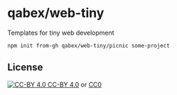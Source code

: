 # qabex/web-tiny

Templates for tiny web development


```
npm init from-gh qabex/web-tiny/picnic some-project
```

## License

[![CC-BY 4.0][CCBYimg] CC-BY 4.0][CCBYlnk] or [CC0][CC0]

  [CCBYimg]: https://i.creativecommons.org/l/by/4.0/88x31.png
  [CCBYlnk]: http://creativecommons.org/licenses/by/4.0/
  [CC0]: https://creativecommons.org/share-your-work/public-domain/cc0/

